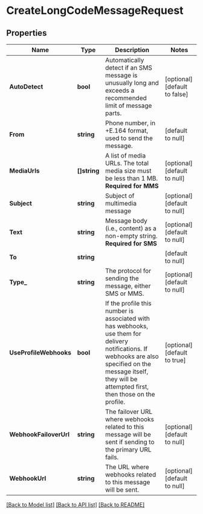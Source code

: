 # CreateLongCodeMessageRequest

## Properties
Name | Type | Description | Notes
------------ | ------------- | ------------- | -------------
**AutoDetect** | **bool** | Automatically detect if an SMS message is unusually long and exceeds a recommended limit of message parts. | [optional] [default to false]
**From** | **string** | Phone number, in +E.164 format, used to send the message. | [default to null]
**MediaUrls** | **[]string** | A list of media URLs. The total media size must be less than 1 MB.  **Required for MMS** | [optional] [default to null]
**Subject** | **string** | Subject of multimedia message | [optional] [default to null]
**Text** | **string** | Message body (i.e., content) as a non-empty string.  **Required for SMS** | [optional] [default to null]
**To** | **string** |  | [default to null]
**Type_** | **string** | The protocol for sending the message, either SMS or MMS. | [optional] [default to null]
**UseProfileWebhooks** | **bool** | If the profile this number is associated with has webhooks, use them for delivery notifications. If webhooks are also specified on the message itself, they will be attempted first, then those on the profile. | [optional] [default to true]
**WebhookFailoverUrl** | **string** | The failover URL where webhooks related to this message will be sent if sending to the primary URL fails. | [optional] [default to null]
**WebhookUrl** | **string** | The URL where webhooks related to this message will be sent. | [optional] [default to null]

[[Back to Model list]](../README.md#documentation-for-models) [[Back to API list]](../README.md#documentation-for-api-endpoints) [[Back to README]](../README.md)

